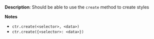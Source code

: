 __Description__: Should be able to use the `create` method to create styles

__Notes__

+ `ctr.create(<selector>, <data>)`
+ `ctr.create({<selector>: <data>})`
